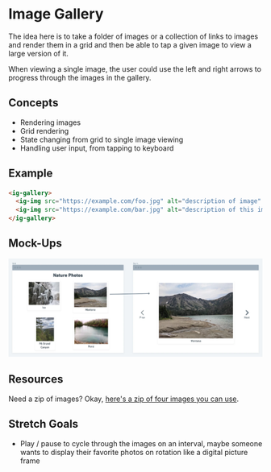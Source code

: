 # Image Gallery

The idea here is to take a folder of images or a collection of links to images and render them in a grid and then be able to tap a given image to view a large version of it.

When viewing a single image, the user could use the left and right arrows to progress through the images in the gallery.

## Concepts

- Rendering images
- Grid rendering
- State changing from grid to single image viewing
- Handling user input, from tapping to keyboard

## Example

```html
<ig-gallery>
  <ig-img src="https://example.com/foo.jpg" alt="description of image" />
  <ig-img src="https://example.com/bar.jpg" alt="description of this image" />
</ig-gallery>
```

## Mock-Ups

![mock-up of image gallery grid and single image display](./img/image-gallery.webp)

## Resources

Need a zip of images? Okay, [here's a zip of four images you can use](./photos.zip).

## Stretch Goals

- Play / pause to cycle through the images on an interval, maybe someone wants to display their favorite photos on rotation like a digital picture frame

